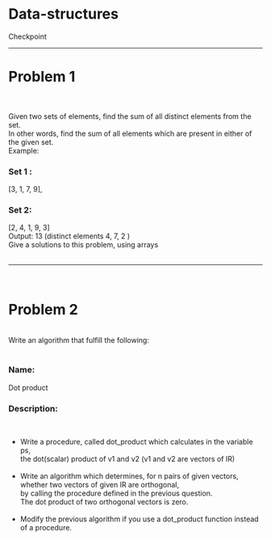 # Data-structures
Checkpoint
<br><hr>
<h1>Problem 1</h1>
 <br><br>
Given two sets of elements, find the sum of all distinct elements from the set.
<br>In other words, find the sum of all elements which are present in either of the given set.<br>
Example:<br>
<h3>Set 1 :</h3> [3, 1, 7, 9], <h3>Set 2:</h3> [2, 4, 1, 9, 3]<br>
Output: 13 (distinct elements 4, 7, 2 )
  <br>
  Give a solutions to this problem, using arrays
<br><br><hr>

<br>
 
<h1>Problem 2 </h1><br>
Write an algorithm that fulfill the following: 
<br><br>
<h3>Name:</h3> Dot product<br>
<h3>Description:</h3>
  <br>
  <ul>
    <li>
Write a procedure, called dot_product which calculates in the variable ps,<br> the dot(scalar) product of v1 and v2 (v1 and v2 are vectors of IR)</li><br>
<li>Write an algorithm which determines, for n pairs of given vectors, whether two vectors of given IR are orthogonal, <br>by calling the procedure defined in the previous question.<br> The dot product of two orthogonal vectors is zero.</li><br>
    <li>Modify the previous algorithm if you use a dot_product function instead of a procedure.</li>
  </ul>
